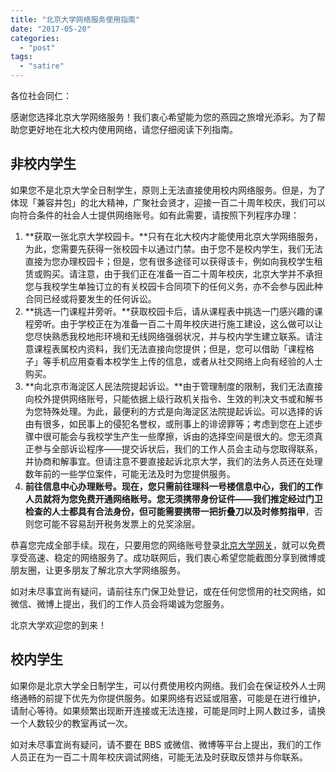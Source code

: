 ```yaml
---
title: "北京大学网络服务使用指南"
date: "2017-05-20"
categories: 
  - "post"
tags: 
  - "satire"
---
```


各位社会同仁：

感谢您选择北京大学网络服务！我们衷心希望能为您的燕园之旅增光添彩。为了帮助您更好地在北大校内使用网络，请您仔细阅读下列指南。

## 非校内学生

如果您不是北京大学全日制学生，原则上无法直接使用校内网络服务。但是，为了体现「兼容并包」的北大精神，广聚社会贤才，迎接一百二十周年校庆，我们可以向符合条件的社会人士提供网络账号。如有此需要，请按照下列程序办理：

1. **获取一张北京大学校园卡。**只有在北大校内才能使用北京大学网络服务，为此，您需要先获得一张校园卡以通过门禁。由于您不是校内学生，我们无法直接为您办理校园卡；但是，您有很多途径可以获得该卡，例如向我校学生租赁或购买。请注意，由于我们正在准备一百二十周年校庆，北京大学并不承担您与我校学生单独订立的有关校园卡合同项下的任何义务，亦不会参与因此种合同已经或将要发生的任何诉讼。
2. **挑选一门课程并旁听。**获取校园卡后，请从课程表中挑选一门感兴趣的课程旁听。由于学校正在为准备一百二十周年校庆进行施工建设，这么做可以让您尽快熟悉我校地形环境和无线网络强弱状况，并与校内学生建立联系。请注意课程表属校内资料，我们无法直接向您提供；但是，您可以借助「课程格子」等手机应用查看本校学生上传的信息，或者从社交网络上向有经验的人士购买。
3. **向北京市海淀区人民法院提起诉讼。**由于管理制度的限制，我们无法直接向校外提供网络账号，只能依据上级行政机关指令、生效的判决文书或和解书为您特殊处理。为此，最便利的方式是向海淀区法院提起诉讼。可以选择的诉由有很多，如民事上的侵犯名誉权，或刑事上的诽谤罪等；考虑到您在上述步骤中很可能会与我校学生产生一些摩擦，诉由的选择空间是很大的。您无须真正参与全部诉讼程序——提交诉状后，我们的工作人员会主动与您取得联系，并协商和解事宜。但请注意不要直接起诉北京大学，我们的法务人员还在处理数年前的一些学位案件，可能无法及时为您提供服务。
4. **前往信息中心办理账号。**现在，您只需前往理科一号楼信息中心，我们的工作人员就将为您免费开通网络账号。您无须携带身份证件——我们推定经过门卫检查的人士都具有合法身份，但可能需要**携带一把折叠刀以及时修剪指甲**，否则您可能不容易刮开税务发票上的兑奖涂层。

恭喜您完成全部手续。现在，只要用您的网络账号登录[北京大学网关](http://its.pku.edu.cn)，就可以免费享受高速、稳定的网络服务了。成功联网后，我们衷心希望您能截图分享到微博或朋友圈，让更多朋友了解北京大学网络服务。

如对未尽事宜尚有疑问，请前往东门保卫处登记，或在任何您惯用的社交网络，如微信、微博上提出，我们的工作人员会将竭诚为您服务。

北京大学欢迎您的到来！

## 校内学生

如果你是北京大学全日制学生，可以付费使用校内网络。我们会在保证校外人士网络通畅的前提下优先为你提供服务。如果网络有迟延或阻塞，可能是在进行维护，请耐心等待。如果频繁出现断开连接或无法连接，可能是同时上网人数过多，请换一个人数较少的教室再试一次。

如对未尽事宜尚有疑问，请不要在 BBS 或微信、微博等平台上提出，我们的工作人员正在为一百二十周年校庆调试网络，可能无法及时获取反馈并与你联系。
